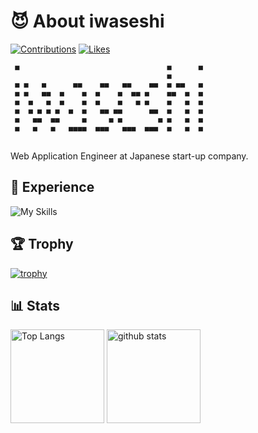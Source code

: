 # 😈 About iwaseshi

[![Contributions](https://badgen.org/img/qiita/470_aaa/contributions?style=plastic)](https://qiita.com/470_aaa) [![Likes](https://badgen.org/img/zenn/burizae/likes?style=plastic)](https://zenn.dev/burizae) 

```                
 ■                                 ■      ■
                                   ■       
 ■ ■   ■      ■■    ■■   ■■    ■■  ■ ■■   ■
 ■ ■   ■■  ■    ■  ■    ■  ■■ ■    ■■  ■  ■
 ■  ■   ■  ■    ■  ■    ■   ■ ■    ■   ■  ■
 ■  ■ ■ ■ ■  ■  ■   ■■ ■■      ■■  ■   ■  ■
 ■   ■■  ■■     ■     ■ ■        ■ ■   ■  ■
 ■   ■   ■   ■■■■  ■■■   ■■■  ■■■  ■   ■  ■
                                                                                                                                     
```                                                                                                                           


Web Application Engineer at Japanese start-up company.

## :muscle: Experience


![My Skills](https://skillicons.dev/icons?i=go,js,ts,kotlin,java,py,ruby,nodejs,nextjs,angular,ktor,spring,fastapi,rails,html,css,gcp,aws,docker,kafka,mysql,jenkins,githubactions,github,gitlab,vscode,idea,&perline=7)

## 🏆 Trophy

[![trophy](https://github-profile-trophy.vercel.app/?username=iwaseshi&theme=onedark)](https://github.com/iwaseshi)

## 📊 Stats

<p align="left">
  <img alt="Top Langs" height="150px" src="https://github-readme-stats.vercel.app/api/top-langs/?username=iwaseshi&layout=compact&show_icons=true&theme=onedark" />
  <img alt="github stats" height="150px" src="https://github-readme-stats.vercel.app/api?username=iwaseshi&theme=onedark&show_icons=ture" />
</p>
